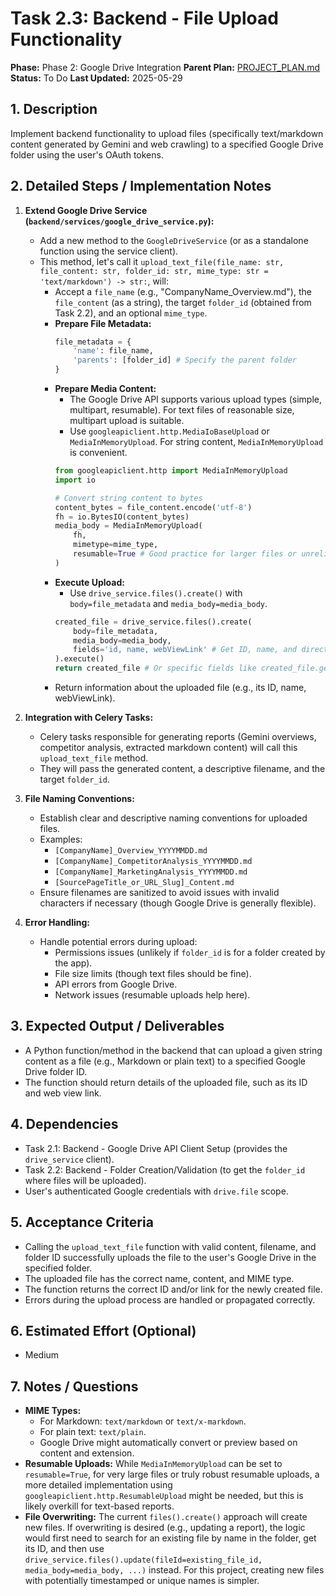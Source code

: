 # Task 2.3: Backend - File Upload Functionality

**Phase:** Phase 2: Google Drive Integration
**Parent Plan:** [PROJECT_PLAN.md](PROJECT_PLAN.md)
**Status:** To Do
**Last Updated:** 2025-05-29

## 1. Description
Implement backend functionality to upload files (specifically text/markdown content generated by Gemini and web crawling) to a specified Google Drive folder using the user's OAuth tokens.

## 2. Detailed Steps / Implementation Notes

1.  **Extend Google Drive Service (`backend/services/google_drive_service.py`):**
    *   Add a new method to the `GoogleDriveService` (or as a standalone function using the service client).
    *   This method, let's call it `upload_text_file(file_name: str, file_content: str, folder_id: str, mime_type: str = 'text/markdown') -> str:`, will:
        *   Accept a `file_name` (e.g., "CompanyName_Overview.md"), the `file_content` (as a string), the target `folder_id` (obtained from Task 2.2), and an optional `mime_type`.
        *   **Prepare File Metadata:**
            ```python
            file_metadata = {
                'name': file_name,
                'parents': [folder_id] # Specify the parent folder
            }
            ```
        *   **Prepare Media Content:**
            *   The Google Drive API supports various upload types (simple, multipart, resumable). For text files of reasonable size, multipart upload is suitable.
            *   Use `googleapiclient.http.MediaIoBaseUpload` or `MediaInMemoryUpload`. For string content, `MediaInMemoryUpload` is convenient.
            ```python
            from googleapiclient.http import MediaInMemoryUpload
            import io

            # Convert string content to bytes
            content_bytes = file_content.encode('utf-8')
            fh = io.BytesIO(content_bytes)
            media_body = MediaInMemoryUpload(
                fh,
                mimetype=mime_type,
                resumable=True # Good practice for larger files or unreliable connections
            )
            ```
        *   **Execute Upload:**
            *   Use `drive_service.files().create()` with `body=file_metadata` and `media_body=media_body`.
            ```python
            created_file = drive_service.files().create(
                body=file_metadata,
                media_body=media_body,
                fields='id, name, webViewLink' # Get ID, name, and direct link of the uploaded file
            ).execute()
            return created_file # Or specific fields like created_file.get('id')
            ```
        *   Return information about the uploaded file (e.g., its ID, name, webViewLink).

2.  **Integration with Celery Tasks:**
    *   Celery tasks responsible for generating reports (Gemini overviews, competitor analysis, extracted markdown content) will call this `upload_text_file` method.
    *   They will pass the generated content, a descriptive filename, and the target `folder_id`.

3.  **File Naming Conventions:**
    *   Establish clear and descriptive naming conventions for uploaded files.
    *   Examples:
        *   `[CompanyName]_Overview_YYYYMMDD.md`
        *   `[CompanyName]_CompetitorAnalysis_YYYYMMDD.md`
        *   `[CompanyName]_MarketingAnalysis_YYYYMMDD.md`
        *   `[SourcePageTitle_or_URL_Slug]_Content.md`
    *   Ensure filenames are sanitized to avoid issues with invalid characters if necessary (though Google Drive is generally flexible).

4.  **Error Handling:**
    *   Handle potential errors during upload:
        *   Permissions issues (unlikely if `folder_id` is for a folder created by the app).
        *   File size limits (though text files should be fine).
        *   API errors from Google Drive.
        *   Network issues (resumable uploads help here).

## 3. Expected Output / Deliverables
*   A Python function/method in the backend that can upload a given string content as a file (e.g., Markdown or plain text) to a specified Google Drive folder ID.
*   The function should return details of the uploaded file, such as its ID and web view link.

## 4. Dependencies
*   Task 2.1: Backend - Google Drive API Client Setup (provides the `drive_service` client).
*   Task 2.2: Backend - Folder Creation/Validation (to get the `folder_id` where files will be uploaded).
*   User's authenticated Google credentials with `drive.file` scope.

## 5. Acceptance Criteria
*   Calling the `upload_text_file` function with valid content, filename, and folder ID successfully uploads the file to the user's Google Drive in the specified folder.
*   The uploaded file has the correct name, content, and MIME type.
*   The function returns the correct ID and/or link for the newly created file.
*   Errors during the upload process are handled or propagated correctly.

## 6. Estimated Effort (Optional)
*   Medium

## 7. Notes / Questions
*   **MIME Types:**
    *   For Markdown: `text/markdown` or `text/x-markdown`.
    *   For plain text: `text/plain`.
    *   Google Drive might automatically convert or preview based on content and extension.
*   **Resumable Uploads:** While `MediaInMemoryUpload` can be set to `resumable=True`, for very large files or truly robust resumable uploads, a more detailed implementation using `googleapiclient.http.ResumableUpload` might be needed, but this is likely overkill for text-based reports.
*   **File Overwriting:** The current `files().create()` approach will create new files. If overwriting is desired (e.g., updating a report), the logic would first need to search for an existing file by name in the folder, get its ID, and then use `drive_service.files().update(fileId=existing_file_id, media_body=media_body, ...)` instead. For this project, creating new files with potentially timestamped or unique names is simpler.
